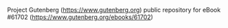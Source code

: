 Project Gutenberg (https://www.gutenberg.org) public repository for eBook #61702 (https://www.gutenberg.org/ebooks/61702)
